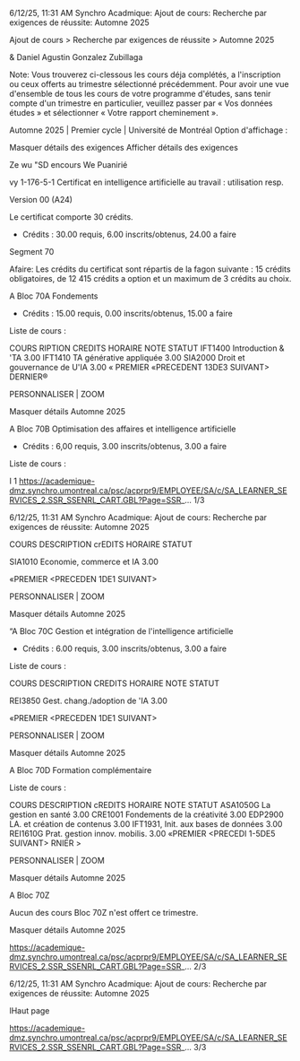 6/12/25, 11:31 AM Synchro Acadmique: Ajout de cours: Recherche par exigences de réussite: Automne 2025

Ajout de cours > Recherche par exigences de réussite > Automne 2025

& Daniel Agustin Gonzalez Zubillaga

Note: Vous trouverez ci-clessous les cours déja complétés, a l'inscription ou ceux offerts au trimestre sélectionné précédemment. Pour
avoir une vue d'ensemble de tous les cours de votre programme d'études, sans tenir compte d'un trimestre en particulier, veuillez passer
par « Vos données études » et sélectionner « Votre rapport cheminement ».

Automne 2025 | Premier cycle | Université de Montréal
Option d'affichage :

Masquer détails des exigences Afficher détails des exigences

Ze wu "SD encours We Puanirié

vy 1-176-5-1 Certificat en intelligence artificielle au travail : utilisation resp.

Version 00 (A24)

Le certificat comporte 30 crédits.

* Crédits : 30.00 requis, 6.00 inscrits/obtenus, 24.00 a faire

Segment 70

Afaire: Les crédits du certificat sont répartis de la fagon suivante : 15 crédits obligatoires, de 12 415 crédits a option et un
maximum de 3 crédits au choix.

A Bloc 70A Fondements

* Crédits : 15.00 requis, 0.00 inscrits/obtenus, 15.00 a faire

Liste de cours :

COURS RIPTION CREDITS HORAIRE NOTE STATUT
IFT1400 Introduction & 'TA 3.00
IFT1410 TA générative appliquée 3.00
SIA2000 Droit et gouvernance de U'IA 3.00
« PREMIER «PRECEDENT 13DE3 SUIVANT> DERNIER®

PERSONNALISER | ZOOM

Masquer détails Automne 2025

A Bloc 70B Optimisation des affaires et intelligence artificielle

* Crédits : 6,00 requis, 3.00 inscrits/obtenus, 3.00 a faire

Liste de cours :

I 1
https://academique-dmz.synchro.umontreal.ca/psc/acprpr9/EMPLOYEE/SA/c/SA_LEARNER_SERVICES_2.SSR_SSENRL_CART.GBL?Page=SSR_... 1/3


6/12/25, 11:31 AM Synchro Acadmique: Ajout de cours: Recherche par exigences de réussite: Automne 2025

COURS DESCRIPTION crEDITS HORAIRE STATUT

SIA1010 Economie, commerce et IA 3.00

«PREMIER <PRECEDEN 1DE1 SUIVANT>

PERSONNALISER | ZOOM

Masquer détails Automne 2025

“A Bloc 70C Gestion et intégration de l'intelligence artificielle

* Crédits : 6.00 requis, 3.00 inscrits/obtenus, 3.00 a faire

Liste de cours :

COURS DESCRIPTION CREDITS HORAIRE NOTE STATUT

REI3850 Gest. chang./adoption de 'IA 3.00

«PREMIER <PRECEDEN 1DE1 SUIVANT>

PERSONNALISER | ZOOM

Masquer détails Automne 2025

A Bloc 70D Formation complémentaire

Liste de cours :

COURS DESCRIPTION cREDITS HORAIRE NOTE STATUT
ASA1050G La gestion en santé 3.00
CRE1001 Fondements de la créativité 3.00
EDP2900 LA. et création de contenus 3.00
IFT1931, Init. aux bases de données 3.00
REI1610G Prat. gestion innov. mobilis. 3.00
«PREMIER <PRECEDI 1-5DE5 SUIVANT> RNIER >

PERSONNALISER | ZOOM

Masquer détails Automne 2025

A Bloc 70Z

Aucun des cours Bloc 70Z n'est offert ce trimestre.

Masquer détails Automne 2025

https://academique-dmz.synchro.umontreal.ca/psc/acprpr9/EMPLOYEE/SA/c/SA_LEARNER_SERVICES_2.SSR_SSENRL_CART.GBL?Page=SSR_... 2/3


6/12/25, 11:31 AM Synchro Acadmique: Ajout de cours: Recherche par exigences de réussite: Automne 2025

lHaut page

https://academique-dmz.synchro.umontreal.ca/psc/acprpr9/EMPLOYEE/SA/c/SA_LEARNER_SERVICES_2.SSR_SSENRL_CART.GBL?Page=SSR_... 3/3



